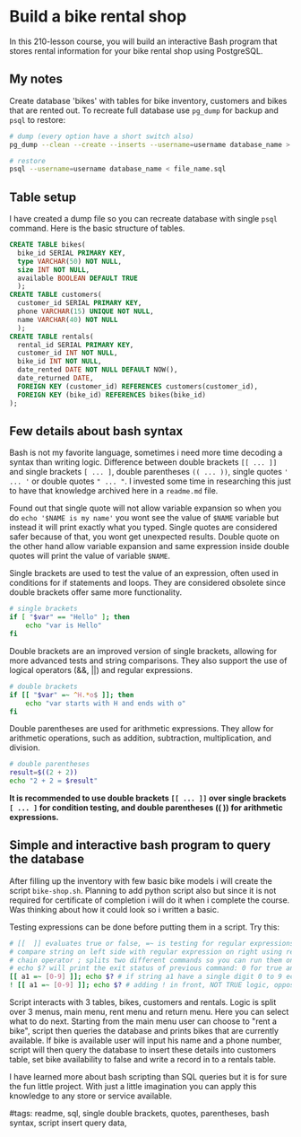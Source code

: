 # Build a bike rental shop

In this 210-lesson course, you will build an interactive Bash program that stores rental information for your bike rental shop using PostgreSQL.

## My notes

Create database 'bikes' with tables for bike inventory, customers and bikes that are rented out.
To recreate full database use `pg_dump` for backup and `psql` to restore:

```sh
# dump (every option have a short switch also)
pg_dump --clean --create --inserts --username=username database_name > file_name.sql

# restore
psql --username=username database_name < file_name.sql
```

## Table setup

I have created a dump file so you can recreate database with single `psql` command. Here is the basic structure of tables.

```sql
CREATE TABLE bikes(
  bike_id SERIAL PRIMARY KEY,
  type VARCHAR(50) NOT NULL,
  size INT NOT NULL,
  available BOOLEAN DEFAULT TRUE
  );
CREATE TABLE customers(
  customer_id SERIAL PRIMARY KEY,
  phone VARCHAR(15) UNIQUE NOT NULL,
  name VARCHAR(40) NOT NULL
  );
CREATE TABLE rentals(
  rental_id SERIAL PRIMARY KEY,
  customer_id INT NOT NULL,
  bike_id INT NOT NULL,
  date_rented DATE NOT NULL DEFAULT NOW(),
  date_returned DATE,
  FOREIGN KEY (customer_id) REFERENCES customers(customer_id),
  FOREIGN KEY (bike_id) REFERENCES bikes(bike_id)
);
```

## Few details about bash syntax

Bash is not my favorite language, sometimes i need more time decoding a syntax than writing logic. Difference between double brackets `[[ ... ]]` and single brackets `[ ... ]`, double parentheses `(( ... ))`, single quotes `' ... '` or double quotes `" ... "`. I invested some time in researching this just to have that knowledge archived here in a `readme.md` file.

Found out that single quote will not allow variable expansion so when you do `echo '$NAME is my name'` you wont see the value of `$NAME` variable but instead it will print exactly what you typed. Single quotes are considered safer because of that, you wont get unexpected results. Double quote on the other hand allow variable expansion and same expression inside double quotes will print the value of variable `$NAME`.

Single brackets are used to test the value of an expression, often used in conditions for if statements and loops. They are considered obsolete since double brackets offer same more functionality.

```sh
# single brackets
if [ "$var" == "Hello" ]; then
    echo "var is Hello"
fi
```

Double brackets are an improved version of single brackets, allowing for more advanced tests and string comparisons. They also support the use of logical operators (&&, ||) and regular expressions.

```sh
# double brackets
if [[ "$var" =~ ^H.*o$ ]]; then
    echo "var starts with H and ends with o"
fi
```

Double parentheses are used for arithmetic expressions. They allow for arithmetic operations, such as addition, subtraction, multiplication, and division.

```sh
# double parentheses
result=$((2 + 2))
echo "2 + 2 = $result"
```

**It is recommended to use double brackets `[[ ... ]]` over single brackets `[ ... ]` for condition testing, and double parentheses (( )) for arithmetic expressions.**

## Simple and interactive bash program to query the database

After filling up the inventory with few basic bike models i will create the script `bike-shop.sh`. Planning to add python script also but since it is not required for certificate of completion i will do it when i complete the course. Was thinking about how it could look so i written a basic.

Testing expressions can be done before putting them in a script. Try this:

```sh
# [[  ]] evaluates true or false, =~ is testing for regular expressions
# compare string on left side with regular expression on right using regex operator =~
# chain operator ; splits two different commands so you can run them on a same line
# echo $? will print the exit status of previous command: 0 for true and everything else for false
[[ a1 =~ [0-9] ]]; echo $? # if string a1 have a single digit 0 to 9 echo will print 0
! [[ a1 =~ [0-9] ]]; echo $? # adding ! in front, NOT TRUE logic, opposite test
```

Script interacts with 3 tables, bikes, customers and rentals. Logic is split over 3 menus, main menu, rent menu and return menu. Here you can select what to do next. Starting from the main menu user can choose to "rent a bike", script then queries the database and prints bikes that are currently available. If bike is available user will input his name and a phone number, script will then query the database to insert these details into customers table, set bike availability to false and write a record in to a rentals table.

I have learned more about bash scripting than SQL queries but it is for sure the fun little project. With just a little imagination you can apply this knowledge to any store or service available.



#tags: readme, sql, single double brackets, quotes, parentheses, bash syntax, script insert query data,